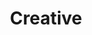 ---
title: "Creative"
layout: "creative"

banner:
  #bg_image: "images/about-banner.svg"
  title: "Hi, I'm Cameron William <br> My Blogsite is About <br> <strong>Website & Development</strong>"
  image: "images/banner-image.png"
---